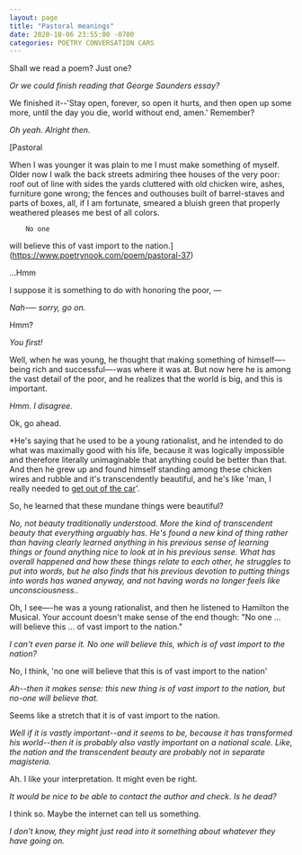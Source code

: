 ```yaml
---
layout: page
title: "Pastoral meanings"
date: 2020-10-06 23:55:00 -0700
categories: POETRY CONVERSATION CARS
---
```


Shall we read a poem? Just one?

*Or we could finish reading that George Saunders essay?*

We finished it--'Stay open, forever, so open it hurts, and then open up some more, until the day you die, world without end, amen.' Remember?

*Oh yeah. Alright then.*

[Pastoral

When I was younger
it was plain to me
I must make something of myself.
Older now
I walk the back streets
admiring thee houses
of the very poor:
roof out of line with sides
the yards cluttered
with old chicken wire, ashes,
furniture gone wrong;
the fences and outhouses
built of barrel-staves
and parts of boxes, all,
if I am fortunate,
smeared a bluish green
that properly weathered
pleases me best
of all colors.

        No one
will believe this
of vast import to the nation.](https://www.poetrynook.com/poem/pastoral-37)

...Hmm

I suppose it is something to do with honoring the poor, —

*Nah-— sorry, go on.*

Hmm?

*You first!*

Well, when he was young, he thought that making something of himself—-being rich and successful—-was where it was at. But now here he is among the vast detail of the poor, and he realizes that the world is big, and this is important.

*Hmm. I disagree.*

Ok, go ahead.

*He's saying that he used to be a young rationalist, and he intended to do what was maximally good with his life, because it was logically impossible and therefore literally unimaginable that anything could be better than that. And then he grew up and found himself standing among these chicken wires and rubble and it's transcendently beautiful, and he's like 'man, I really needed to [get out of the car](https://slatestarcodex.com/2015/04/21/universal-love-said-the-cactus-person/)'.

So, he learned that these mundane things were beautiful?

*No, not beauty traditionally understood. More the kind of transcendent beauty that everything arguably has. He's found a new kind of thing rather than having clearly learned anything in his previous sense of learning things or found anything nice to look at in his previous sense. What has overall happened and how these things relate to each other, he struggles to put into words, but he also finds that his previous devotion to putting things into words has waned anyway, and not having words no longer feels like unconsciousness..*

Oh, I see—-he was a young rationalist, and then he listened to Hamilton the Musical. Your account doesn't make sense of the end though: "No one ... will believe this ... of vast import to the nation."

*I can't even parse it. No one will believe this, which is of vast import to the nation?*

No, I think, 'no one will believe that this is of vast import to the nation'

*Ah--then it makes sense: this new thing is of vast import to the nation, but no-one will believe that.*

Seems like a stretch that it is of vast import to the nation.

*Well if it is vastly important--and it seems to be, because it has transformed his world--then it is probably also vastly important on a national scale. Like, the nation and the transcendent beauty are probably not in separate magisteria.*

Ah. I like your interpretation. It might even be right.

*It would be nice to be able to contact the author and check. Is he dead?*

I think so. Maybe the internet can tell us something.

*I don't know, they might just read into it something about whatever they have going on.*
